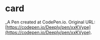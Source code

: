 # card
 _A Pen created at CodePen.io. Original URL: [https://codepen.io/Deeply/pen/xxKVype](https://codepen.io/Deeply/pen/xxKVype).

 